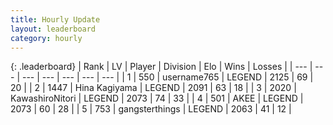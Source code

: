 ```yaml
---
title: Hourly Update
layout: leaderboard
category: hourly
---
```


{: .leaderboard}
| Rank | LV | Player | Division | Elo | Wins | Losses |
| --- | --- | --- | --- | --- | --- | --- |
| <span data-change="0">1</span> | 550 | <span title="ID: 188640">username765</span> | LEGEND | <span data-change="0">2125</span> | <span data-change="0">69</span> | <span data-change="0">20</span> |
| <span data-change="0">2</span> | 1447 | <span title="ID: 315148">Hina Kagiyama</span> | LEGEND | <span data-change="0">2091</span> | <span data-change="0">63</span> | <span data-change="0">18</span> |
| <span data-change="1">3</span> | 2020 | <span title="ID: 164871">KawashiroNitori</span> | LEGEND | <span data-change="0">2073</span> | <span data-change="0">74</span> | <span data-change="0">33</span> |
| <span data-change="1">4</span> | 501 | <span title="ID: 455100">AKEE</span> | LEGEND | <span data-change="7">2073</span> | <span data-change="1">60</span> | <span data-change="0">28</span> |
| <span data-change="-2">5</span> | 753 | <span title="ID: 92077">gangsterthings</span> | LEGEND | <span data-change="-10">2063</span> | <span data-change="0">41</span> | <span data-change="1">12</span> |